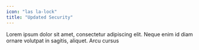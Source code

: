 ```yaml
---
icon: "las la-lock"
title: "Updated Security"
---
```


Lorem ipsum dolor sit amet, consectetur adipiscing elit. Neque enim id diam ornare volutpat in sagitis, aliquet. Arcu cursus
